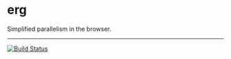 # erg
Simplified parallelism in the browser.

-------
[![Build Status](https://travis-ci.org/dkushner/ergjs.svg?branch=master)](https://travis-ci.org/dkushner/ergjs)


